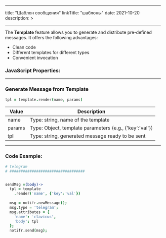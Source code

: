 
---
title: "Шаблон сообщения"
linkTitle: "шаблоны"
date: 2021-10-20
description: >

---

The **Template** feature allows you to generate and distribute pre-defined messages. It offers the following advantages:

* Clean code
* Different templates for different types
* Convenient invocation

### JavaScript Properties:

----------------

### Generate Message from Template

```coffeescript
tpl = template.render(name, params)
```

| Value | Description |
|-------|-------------|
| name | Type: string, name of the template |
| params | Type: Object, template parameters (e.g., {'key':'val'}) |
| tpl | Type: string, generated message ready to be sent |

----------------

### Code Example:

```coffeescript
# telegram
# ##################################


sendMsg =(body)->
  tpl = template
    .render('name', {'key':'val'})
  
  msg = notifr.newMessage();
  msg.type = 'telegram';
  msg.attributes = {
    'name': 'clavicus',
    'body': tpl
  };
  notifr.send(msg);
```
